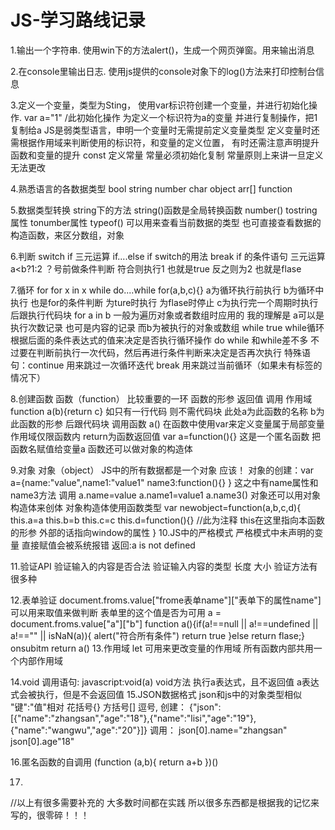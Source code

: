 # JS-学习路线记录
1.输出一个字符串. 
     使用win下的方法alert()，生成一个网页弹窗。用来输出消息

2.在console里输出日志. 
     使用js提供的console对象下的log()方法来打印控制台信息

3.定义一个变量，类型为Sting， 使用var标识符创建一个变量，并进行初始化操作. 
      var a="1" /此初始化操作 为定义一个标识符为a的变量 并进行复制操作，把1复制给a 
      JS是弱类型语言，申明一个变量时无需提前定义变量类型 定义变量时还需根据作用域来判断使用的标识符，和变量的定义位置，
      有时还需注意声明提升  函数和变量的提升
      const 定义常量 常量必须初始化复制 常量原则上来讲一旦定义 无法更改

4.熟悉语言的各数据类型
      bool
      string
      number
      char
      object
      arr[]
      function

5.数据类型转换
     string下的方法 string()函数是全局转换函数
     number()
     tostring属性 tonumber属性
     typeof() 可以用来查看当前数据的类型
     也可直接查看数据的构造函数，来区分数组，对象
    
6.判断 switch if 三元运算 if....else if
     switch的用法 break 
     if 的条件语句
     三元运算 a<b?1:2  ？号前做条件判断 符合则执行1 也就是true  反之则为2 也就是flase

7.循环 for for x in x  while do....while
     for(a,b,c){} a为循环执行前执行 b为循环中执行 也是for的条件判断 为ture时执行 为flase时停止 c为执行完一个周期时执行 后跟执行代码块
     for a in b 一般为遍历对象或者数组时应用的  我的理解是 a可以是执行次数记录 也可是内容的记录 而b为被执行的对象或数组
     while true  while循环 根据后面的条件表达式的值来决定是否执行循环操作 do while 和while差不多 不过要在判断前执行一次代码，然后再进行条件判断来决定是否再次执行
     特殊语句：continue  用来跳过一次循环迭代 break 用来跳过当前循环（如果未有标签的情况下）
 
8.创建函数
     函数（function） 比较重要的一环 函数的形参 返回值 调用 作用域  
     function a(b){return c}  如只有一行代码 则不需代码块 此处a为此函数的名称 b为此函数的形参 后跟代码块 调用函数 a()  在函数中使用var来定义变量属于局部变量 作用域仅限函数内
     return为函数返回值
     var a=function(){} 这是一个匿名函数 把函数名赋值给变量a
     函数还可以做对象的构造体

9.对象
     对象（object） JS中的所有数据都是一个对象 应该！ 
     对象的创建：var a={name:"value",name1:"value1"
                        name3:function(){}
                        }
     这之中有name属性和name3方法 调用 a.name=value a.name1=value1 a.name3()
     对象还可以用对象构造体来创体 对象构造体使用函数类型
     var newobject=function(a,b,c,d){
                   this.a=a
                   this.b=b
                   this.c=c
                   this.d=function(){}
                           //此为注释  this在这里指向本函数的形参 外部的话指向window的属性
                           }
10.JS中的严格模式
   严格模式中未声明的变量 直接赋值会被系统报错 返回:a is not defined

11.验证API
   验证输入的内容是否合法
   验证输入内容的类型 长度 大小
   验证方法有很多种

12.表单验证
   document.froms.value["frome表单name"]["表单下的属性name"] 可以用来取值来做判断 表单里的这个值是否为可用
   a = document.froms.value["a"]["b"]
   function a(){if(a!==null || a!==undefined || a!=="" || isNaN(a)){
          alert("符合所有条件")
          return true
   }else return flase;}
   onsubitm return a()
13.作用域
   let 可用来更改变量的作用域
   所有函数内部共用一个内部作用域

14.void 调用语句: javascript:void(a)
   void方法 执行a表达式，且不返回值
   a表达式会被执行，但是不会返回值
15.JSON数据格式 json和js中的对象类型相似
   "键":"值"相对
   花括号{}
   方括号[]
   逗号,
   创建：
   {"json":[{"name":"zhangsan","age":"18"},{"name":"lisi","age":"19"},{"name":"wangwu","age":"20"}]}
   调用：
   json[0].name="zhangsan"
   json[0].age"18"

16.匿名函数的自调用
   (function (a,b){
      return a+b
   })()

17.



//以上有很多需要补充的 大多数时间都在实践 所以很多东西都是根据我的记忆来写的，很零碎！！！
